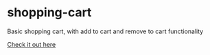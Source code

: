 # shopping-cart

Basic shopping cart, with add to cart and remove to cart functionality

[Check it out here](https://shopping-cart-sigma-liard.vercel.app/)
